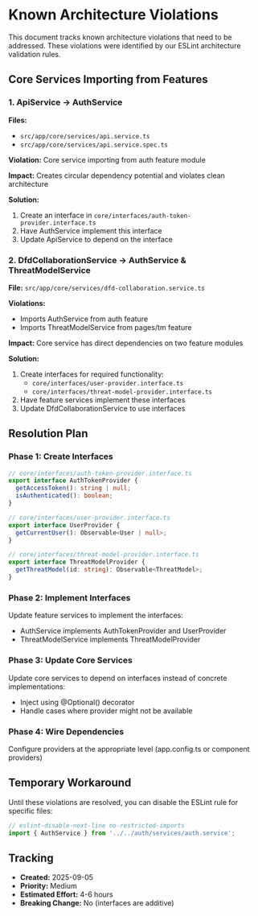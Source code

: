 # Known Architecture Violations

This document tracks known architecture violations that need to be addressed. These violations were identified by our ESLint architecture validation rules.

## Core Services Importing from Features

### 1. ApiService → AuthService
**Files:**
- `src/app/core/services/api.service.ts`
- `src/app/core/services/api.service.spec.ts`

**Violation:** Core service importing from auth feature module

**Impact:** Creates circular dependency potential and violates clean architecture

**Solution:**
1. Create an interface in `core/interfaces/auth-token-provider.interface.ts`
2. Have AuthService implement this interface
3. Update ApiService to depend on the interface

### 2. DfdCollaborationService → AuthService & ThreatModelService
**File:** `src/app/core/services/dfd-collaboration.service.ts`

**Violations:**
- Imports AuthService from auth feature
- Imports ThreatModelService from pages/tm feature

**Impact:** Core service has direct dependencies on two feature modules

**Solution:**
1. Create interfaces for required functionality:
   - `core/interfaces/user-provider.interface.ts`
   - `core/interfaces/threat-model-provider.interface.ts`
2. Have feature services implement these interfaces
3. Update DfdCollaborationService to use interfaces

## Resolution Plan

### Phase 1: Create Interfaces
```typescript
// core/interfaces/auth-token-provider.interface.ts
export interface AuthTokenProvider {
  getAccessToken(): string | null;
  isAuthenticated(): boolean;
}

// core/interfaces/user-provider.interface.ts
export interface UserProvider {
  getCurrentUser(): Observable<User | null>;
}

// core/interfaces/threat-model-provider.interface.ts
export interface ThreatModelProvider {
  getThreatModel(id: string): Observable<ThreatModel>;
}
```

### Phase 2: Implement Interfaces
Update feature services to implement the interfaces:
- AuthService implements AuthTokenProvider and UserProvider
- ThreatModelService implements ThreatModelProvider

### Phase 3: Update Core Services
Update core services to depend on interfaces instead of concrete implementations:
- Inject using @Optional() decorator
- Handle cases where provider might not be available

### Phase 4: Wire Dependencies
Configure providers at the appropriate level (app.config.ts or component providers)

## Temporary Workaround

Until these violations are resolved, you can disable the ESLint rule for specific files:

```javascript
// eslint-disable-next-line no-restricted-imports
import { AuthService } from '../../auth/services/auth.service';
```

## Tracking

- **Created:** 2025-09-05
- **Priority:** Medium
- **Estimated Effort:** 4-6 hours
- **Breaking Change:** No (interfaces are additive)